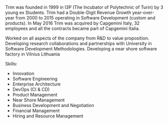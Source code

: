 Trim was founded in 1999 in I3P (The Incubator of Polytechnic of Turin) by 3 young ex Students. Trim had a Double-Digit Revenue Growth year-over-year from 2000 to 2015 operating in Software Development (custom and products). In May 2016 Trim was acquired by Capgemini Italy, 32 employees and all the contracts became part of Capgemini Italia.

Worked on all aspects of the company from R&D to value proposition. Developing research collaborations and partnerships with University in Software Development Methodologies. Developing a near shore software factory in Vilnius Lithuania

Skills:
-	Innovation
-	Software Engineering
-	Enterprise Architecture
-	DevOps (CI & CD)
-	Product Management
-	Near Shore Management
-	Business Development and Negotiation
-	Financial Management
-	Hiring and Resource Management